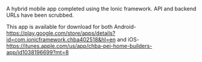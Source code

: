 A hybrid mobile app completed using the Ionic framework. API and backend URLs have been scrubbed. 

This app is available for download for both Android-https://play.google.com/store/apps/details?id=com.ionicframework.chba402518&hl=en 
and iOS-https://itunes.apple.com/us/app/chba-pei-home-builders-app/id1038196699?mt=8
